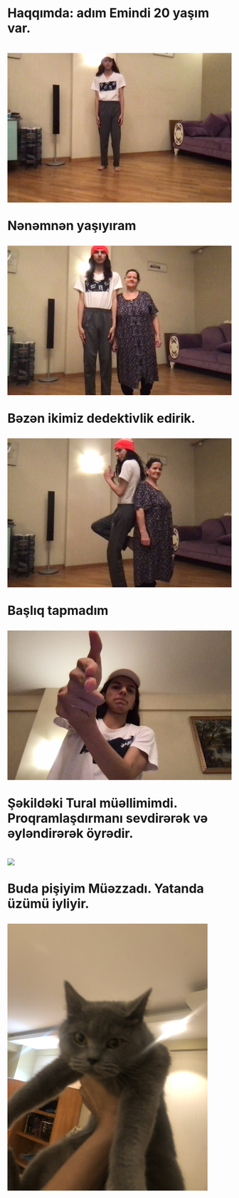 <h1>Haqqımda: adım Emindi 20 yaşım var.<h1>
<img src="https://github.com/Selny/c_sharp_homeworks/blob/main/pictures_dont_enter_thank_you/Photo%20on%2020.06.21%20at%2001.43.jpg">

<p> Nənəmnən yaşıyıram <p>
<img src="https://github.com/Selny/c_sharp_homeworks/blob/main/pictures_dont_enter_thank_you/Photo%20on%2022.06.21%20at%2001.37%20%234.jpg">

<p> Bəzən ikimiz dedektivlik edirik.<p>
<img src="https://github.com/Selny/c_sharp_homeworks/blob/main/pictures_dont_enter_thank_you/Photo%20on%2022.06.21%20at%2001.38.jpg">

<p>Başlıq tapmadım<p>
<img src="https://github.com/Selny/c_sharp_homeworks/blob/main/pictures_dont_enter_thank_you/Photo%20on%2020.06.21%20at%2001.42%20%233.jpg">

<p>Şəkildəki Tural müəllimimdi.
Proqramlaşdırmanı sevdirərək və əyləndirərək öyrədir.<p>
<img src="https://avatars.githubusercontent.com/u/61878427?v=4">

<p>Buda pişiyim Müəzzadı. Yatanda üzümü iyliyir.<p>
<img src="https://github.com/Selny/c_sharp_homeworks/blob/main/pictures_dont_enter_thank_you/640A37EB-F807-4590-BAED-84BE2DA59777.jpeg" width="450" height="600" />
